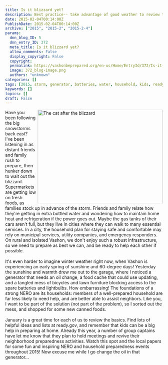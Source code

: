 ```yaml
---
title: Is it blizzard yet?
description: Best practice-- take advantage of good weather to review the basics
date: 2015-02-04T00:14:00Z
PublishDate: 2015-02-04T00:14:00Z
archive: ["2015", "2015-2", "2015-2-4"]
params:
  dnn_blog_ID: 5
  dnn_entry_ID: 372
  meta_title: Is it blizzard yet?
  allow_comments: False
  display_copyright: False
  copyright:
  permalink: https://vashonbeprepared.org/en-us/Home/EntryId/372/Is-it-blizzard-yet
  image: 372_blog-image.png
  authors: "unknown"
categories: []
tags: [2015, storm, generator, batteries, water, household, kids, ready.gov]
keywords: []
topics: []
draft: False
---
```


<img style="width: 400px; height: 299px; margin-bottom: 5px; margin-left: 5px; float: right;" alt="The cat after the blizzard" src="/Portals/1/Graphics/Misc/cat%20in%20deep%20snow.jpg" />Have you been following the big snowstorms back east? I've been listening in as distant friends and family rush to prepare, then hunker down to wait out the blizzard. Supermarkets are getting low on fresh foods, as families stock up in advance of the storm. Friends and family relate how they're getting in extra bottled water and wondering how to maintain home heat and refrigeration if the power goes out. Maybe the gas tanks of their cars aren't full, but they live in cities where they can walk to many essential services. In a city, the household plan for staying safe and comfortable may rely on municipal services, utility companies, and emergency responders. On rural and isolated Vashon, we don't enjoy such a robust infrastructure, so we need to prepare as best we can, and be ready to help each other if possible.<br />
<br />
It's even harder to imagine winter weather right now, when Vashon is experiencing an early spring of sunshine and 60-degree days! Yesterday the sunshine and warmth drew me out to the garage, where I noticed a generator that needs an oil change, a food cache that could use updating, and a tangled mess of bicycles and lawn furniture blocking access to the spare batteries and lightbulbs. How embarrassing! The foundations of a strong NERO are its households: members of a well-prepared household are far less likely to need help, and are better able to assist neighbors.&nbsp;Like you, I want to be part of the solution (not part of the problem), so I sorted out the mess, and shopped for some new canned foods. <br />
<br />
January is a great time for each of us to review the basics. Find lots of helpful ideas and lists at ready.gov, and remember that kids can be a big help in preparing at home. Already this year, a number of group captains have let me know that they plan to hold meetings and revive their neighborhood preparedness activities. Watch this spot and the local papers for some fun and inspiring NERO and household preparedness events throughout 2015! Now excuse me while I go change the oil in that generator&hellip;<br />
